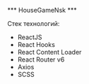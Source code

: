 *** HouseGameNsk ***

Стек технологий:
- ReactJS
- React Hooks
- React Content Loader
- React Router v6
- Axios
- SCSS